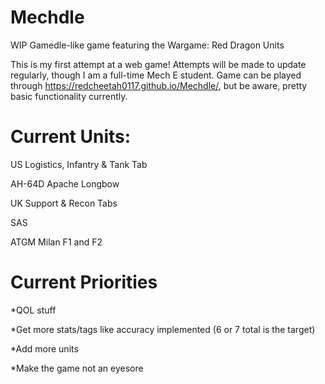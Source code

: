 # Mechdle
WIP Gamedle-like game featuring the Wargame: Red Dragon Units

This is my first attempt at a web game! Attempts will be made to update regularly, though I am a full-time Mech E student. Game can be played through https://redcheetah0117.github.io/Mechdle/, but be aware, pretty basic functionality currently.

# Current Units:
US Logistics, Infantry & Tank Tab

AH-64D Apache Longbow

UK Support & Recon Tabs

SAS

ATGM Milan F1 and F2

# Current Priorities
*QOL stuff

*Get more stats/tags like accuracy implemented (6 or 7 total is the target)

*Add more units

*Make the game not an eyesore
